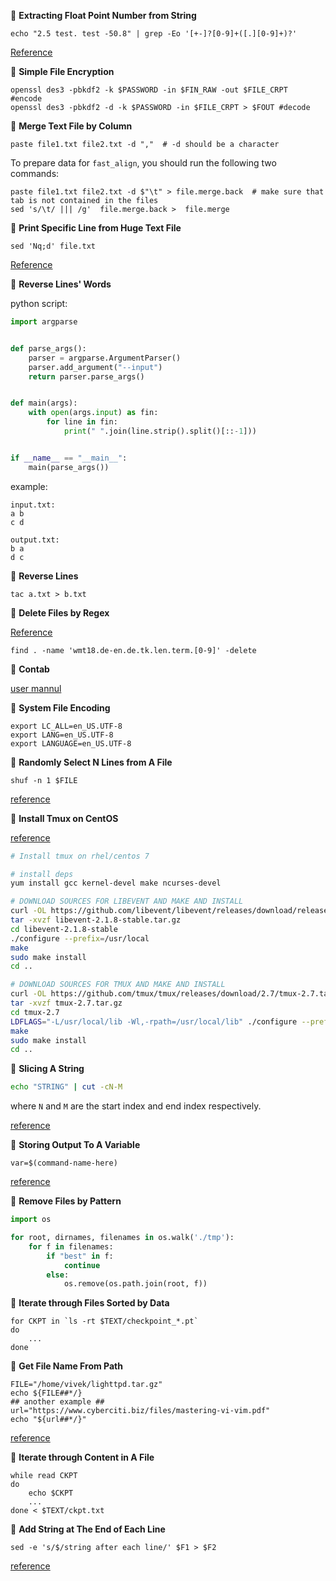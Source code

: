 &#x1F3B9;	**Extracting Float Point Number from String**

```shell
echo "2.5 test. test -50.8" | grep -Eo '[+-]?[0-9]+([.][0-9]+)?'
```
[Reference](https://unix.stackexchange.com/a/290978/301510)


&#x1F3B9; **Simple File Encryption**

```shell
openssl des3 -pbkdf2 -k $PASSWORD -in $FIN_RAW -out $FILE_CRPT  #encode
openssl des3 -pbkdf2 -d -k $PASSWORD -in $FILE_CRPT > $FOUT #decode
```
&#x1F3B9; **Merge Text File by Column**

```shell
paste file1.txt file2.txt -d ","  # -d should be a character
```

To prepare data for `fast_align`, you should run the following two commands:

```shell
paste file1.txt file2.txt -d $"\t" > file.merge.back  # make sure that tab is not contained in the files
sed 's/\t/ ||| /g'  file.merge.back >  file.merge
```
&#x1F3B9; **Print Specific Line from Huge Text File**


```shell
sed 'Nq;d' file.txt
```

[Reference](https://stackoverflow.com/a/14709477/5793660)


&#x1F3B9; **Reverse Lines' Words**

python script:

```python
import argparse


def parse_args():
    parser = argparse.ArgumentParser()
    parser.add_argument("--input")
    return parser.parse_args()


def main(args):
    with open(args.input) as fin:
        for line in fin:
            print(" ".join(line.strip().split()[::-1]))


if __name__ == "__main__":
    main(parse_args())

```

example:
```shell
input.txt:
a b
c d

output.txt:
b a
d c
```

&#x1F3B9; **Reverse Lines**

```shell
tac a.txt > b.txt
```

&#x1F3B9; **Delete Files by Regex**

[Reference](https://superuser.com/a/392896/1119261)

```shell
find . -name 'wmt18.de-en.de.tk.len.term.[0-9]' -delete
```

&#x1F3B9; **Contab**

[user mannul](https://crontab.guru/every-10-minutes)


&#x1F3B9; **System File Encoding**

```
export LC_ALL=en_US.UTF-8
export LANG=en_US.UTF-8
export LANGUAGE=en_US.UTF-8
```

&#x1F3B9; **Randomly Select N Lines from A File**

```
shuf -n 1 $FILE
```

[reference](https://stackoverflow.com/a/448127)


&#x1F3B9; **Install Tmux on CentOS**

[reference](https://gist.github.com/suhlig/c8b8d70d33462a95d2b0307df5e40d64)

```bash
# Install tmux on rhel/centos 7

# install deps
yum install gcc kernel-devel make ncurses-devel

# DOWNLOAD SOURCES FOR LIBEVENT AND MAKE AND INSTALL
curl -OL https://github.com/libevent/libevent/releases/download/release-2.1.8-stable/libevent-2.1.8-stable.tar.gz
tar -xvzf libevent-2.1.8-stable.tar.gz
cd libevent-2.1.8-stable
./configure --prefix=/usr/local
make
sudo make install
cd ..

# DOWNLOAD SOURCES FOR TMUX AND MAKE AND INSTALL
curl -OL https://github.com/tmux/tmux/releases/download/2.7/tmux-2.7.tar.gz
tar -xvzf tmux-2.7.tar.gz
cd tmux-2.7
LDFLAGS="-L/usr/local/lib -Wl,-rpath=/usr/local/lib" ./configure --prefix=/usr/local
make
sudo make install
cd ..
```


&#x1F3B9; **Slicing A String**

```bash
echo "STRING" | cut -cN-M
```
where `N` and `M` are the start index and end index respectively.

[reference](https://stackabuse.com/substrings-in-bash/)

&#x1F3B9; **Storing Output To A Variable**

```
var=$(command-name-here)
```

[reference](https://www.cyberciti.biz/faq/unix-linux-bsd-appleosx-bash-assign-variable-command-output/)


&#x1F3B9; **Remove Files by Pattern**

```python
import os                                                                                                                                             

for root, dirnames, filenames in os.walk('./tmp'): 
    for f in filenames: 
        if "best" in f: 
            continue 
        else: 
            os.remove(os.path.join(root, f)) 
```

&#x1F3B9; **Iterate through Files Sorted by Data**

```
for CKPT in `ls -rt $TEXT/checkpoint_*.pt`
do
    ...
done
```

&#x1F3B9; **Get File Name From Path**

```
FILE="/home/vivek/lighttpd.tar.gz"
echo ${FILE##*/}
## another example ##
url="https://www.cyberciti.biz/files/mastering-vi-vim.pdf"
echo "${url##*/}"
```
[reference](https://www.cyberciti.biz/faq/bash-get-basename-of-filename-or-directory-name/)


&#x1F3B9; **Iterate through Content in A File**

```
while read CKPT
do
    echo $CKPT
    ...
done < $TEXT/ckpt.txt
```

&#x1F3B9; **Add String at The End of Each Line**

```
sed -e 's/$/string after each line/' $F1 > $F2
```
[reference](https://stackoverflow.com/a/2869736/5793660)

